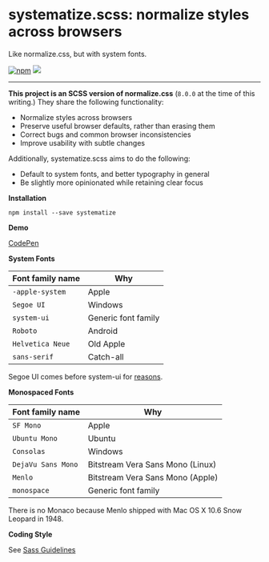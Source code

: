 systematize.scss: normalize styles across browsers
===

Like normalize.css, but with system fonts.

[![npm][npm-image]][npm-url] ![][size-image]

---

**This project is an SCSS version of normalize.css** (`8.0.0` at the time of this writing.)
They share the following functionality:

* Normalize styles across browsers
* Preserve useful browser defaults, rather than erasing them
* Correct bugs and common browser inconsistencies
* Improve usability with subtle changes

Additionally, systematize.scss aims to do the following:

* Default to system fonts, and better typography in general
* Be slightly more opinionated while retaining clear focus

**Installation**

    npm install --save systematize

**Demo**

[CodePen][demo-codepen]

**System Fonts**

| Font family name | Why
| --- | ---
| `-apple-system` | Apple
| `Segoe UI` | Windows
| `system-ui` | Generic font family
| `Roboto` | Android
| `Helvetica Neue` | Old Apple
| `sans-serif` | Catch-all

Segoe UI comes before system-ui for [reasons][system-ui-reasons].

**Monospaced Fonts**

| Font family name | Why
| --- | ---
| `SF Mono` | Apple
| `Ubuntu Mono` | Ubuntu
| `Consolas` | Windows
| `DejaVu Sans Mono` | Bitstream Vera Sans Mono (Linux)
| `Menlo` | Bitstream Vera Sans Mono (Apple)
| `monospace` | Generic font family

There is no Monaco because Menlo shipped with Mac OS X 10.6 Snow Leopard in 1948.

**Coding Style**

See [Sass Guidelines][sass-guidelines]

[npm-image]: https://img.shields.io/npm/v/systematize.svg?style=flat-square
[npm-url]: https://www.npmjs.com/package/systematize
[size-image]: https://img.shields.io/github/size/mvasilkov/systematize/build/systematize.min.css.svg?style=flat-square
[demo-codepen]: https://codepen.io/mvasilkov/pen/jaQjJZ
[system-ui-reasons]: https://infinnie.github.io/blog/2017/systemui.html
[sass-guidelines]: https://sass-guidelin.es/
